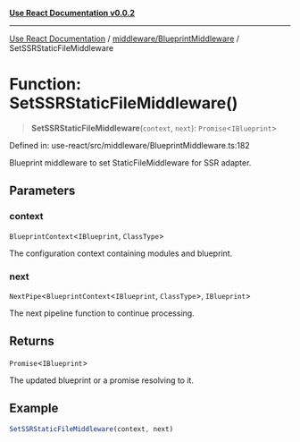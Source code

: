 [**Use React Documentation v0.0.2**](../../../README.md)

***

[Use React Documentation](../../../modules.md) / [middleware/BlueprintMiddleware](../README.md) / SetSSRStaticFileMiddleware

# Function: SetSSRStaticFileMiddleware()

> **SetSSRStaticFileMiddleware**(`context`, `next`): `Promise`\<`IBlueprint`\>

Defined in: use-react/src/middleware/BlueprintMiddleware.ts:182

Blueprint middleware to set StaticFileMiddleware for SSR adapter.

## Parameters

### context

`BlueprintContext`\<`IBlueprint`, `ClassType`\>

The configuration context containing modules and blueprint.

### next

`NextPipe`\<`BlueprintContext`\<`IBlueprint`, `ClassType`\>, `IBlueprint`\>

The next pipeline function to continue processing.

## Returns

`Promise`\<`IBlueprint`\>

The updated blueprint or a promise resolving to it.

## Example

```typescript
SetSSRStaticFileMiddleware(context, next)
```
